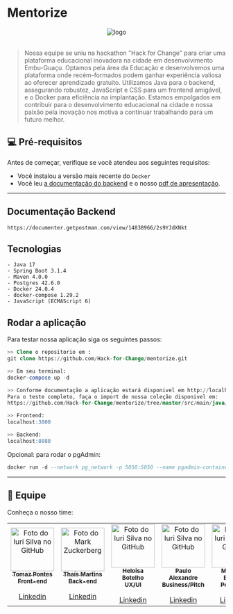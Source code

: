 # Mentorize

 <div align="center">
<img src="https://i.imgur.com/u7kIgzo.png" alt="logo"></div>
<br>

> Nossa equipe se uniu na hackathon "Hack for Change" para criar uma plataforma educacional inovadora na cidade em desenvolvimento Embu-Guaçu. Optamos pela área da Educação e desenvolvemos uma plataforma onde recém-formados podem ganhar experiência valiosa ao oferecer aprendizado gratuito. Utilizamos Java para o backend, assegurando robustez, JavaScript e CSS para um frontend amigável, e o Docker para eficiência na implantação. Estamos empolgados em contribuir para o desenvolvimento educacional na cidade e nossa paixão pela inovação nos motiva a continuar trabalhando para um futuro melhor.

## 💻 Pré-requisitos

Antes de começar, verifique se você atendeu aos seguintes requisitos:

* Você instalou a versão mais recente do `Docker`
* Você leu <a href="https://documenter.getpostman.com/view/14838966/2s9YJdXNkt"> a documentação do backend</a> e o nosso <a href="">pdf de apresentação</a>.
---

## Documentação Backend
``` 
https://documenter.getpostman.com/view/14838966/2s9YJdXNkt
```
## Tecnologias 
``` 
- Java 17
- Spring Boot 3.1.4
- Maven 4.0.0
- Postgres 42.6.0
- Docker 24.0.4
- docker-compose 1.29.2
- JavaScript (ECMAScript 6)
```

## Rodar a aplicação

Para testar nossa aplicação siga os seguintes passos:

```sql
>> Clone o repositorio em : 
git clone https://github.com/Hack-for-Change/mentorize.git

>> Em seu terminal:
docker-compose up -d

>> Conforme documentação a aplicação estará disponivel em http://localhost:8080/
Para o teste completo, faça o import de nossa coleção disponivel em:
https://github.com/Hack-for-Change/mentorize/tree/master/src/main/java/com/api/mentorize/documentations/Mentorize.postman_collection.json

>> Frontend:
localhost:3000

>> Backend:
localhost:8080
```

Opcional: para rodar o pgAdmin:

```sql
docker run -d --network pg_network -p 5050:5050 --name pgadmin-container -e PGADMIN_DEFAULT_EMAIL=user@example.com -e PGADMIN_DEFAULT_PASSWORD=SuperSecretPassword dpage/pgadmin4
```
---
## 🤝 Equipe

Conheça o nosso time:

<table>
  <tr>
    <td align="center">
      <a href="#">
        <img src="https://media.licdn.com/dms/image/D4D35AQFDqHYmZeWgFw/profile-framedphoto-shrink_200_200/0/1695017830532?e=1697155200&v=beta&t=mxy2Fxt3X6omSG9tmbcOA-AQCcjGuQjy039zIab0v5c" width="100px;" alt="Foto do Iuri Silva no GitHub"/><br>
        <sub>
          <b>Tomaz Pontes</b><br>
          <b>Front-end</b><br><br>
          <a href="https://www.linkedin.com/in/tomaz-pontes/?locale=pt_BR">Linkedin</a>
        </sub>
      </a>
    </td>
    <td align="center">
      <a href="#">
        <img src="https://media.licdn.com/dms/image/D4E03AQEfk3HPDXY_Cw/profile-displayphoto-shrink_200_200/0/1691527141182?e=1701907200&v=beta&t=8xcFNIBevnWsG5fCmkQuIQIdYSIbjvHXJXbLhaXYaX8" width="100px;" alt="Foto do Mark Zuckerberg"/><br>
        <sub>
          <b>Thaís Martins</b><br>
          <b>Back-end</b><br><br>
          <a href="https://www.linkedin.com/in/thcamposmartins/">Linkedin</a>
        </sub>
      </a>
    </td>
    <td align="center">
      <a href="#">
        <img src="https://media.licdn.com/dms/image/D4D35AQFRoORFb_p_tg/profile-framedphoto-shrink_200_200/0/1687332432224?e=1697155200&v=beta&t=P_Ai70xDf7A_PP9q5PUsjazLS-yRjef9YucyDTxRQ-o" width="100px;" alt="Foto do Iuri Silva no GitHub"/><br>
        <sub>
          <b>Heloisa Botelho</b><br>
          <b>UX/UI</b><br><br>
          <a href="https://www.linkedin.com/in/heloisabotelhoc/">Linkedin</a>
        </sub>
      </a>
    </td>
    <td align="center">
      <a href="#">
        <img src="https://media.licdn.com/dms/image/C4E03AQHTOQSqTQViLg/profile-displayphoto-shrink_200_200/0/1652916858155?e=1701907200&v=beta&t=9nZ1M0C0EVTFdc1QgHmW4QLl6wZL1AfI8F9F-1lmrM8" width="100px;" alt="Foto do Iuri Silva no GitHub"/><br>
        <sub>
          <b>Paulo Alexandre</b><br>
          <b>Business/Pitch</b><br><br>
          <a href="https://www.linkedin.com/in/tomaz-pontes/?locale=pt_BR">Linkedin</a>
        </sub>
      </a>
    </td>
    <td align="center">
      <a href="#">
        <img src="https://media.licdn.com/dms/image/D4D03AQHGwmFZSr1sfg/profile-displayphoto-shrink_200_200/0/1680578321414?e=1701907200&v=beta&t=sQQ4MLjy9ytuuw5HjvB7uETYrG8d9DP078anHV09OrE" width="100px;" alt="Foto do Iuri Silva no GitHub"/><br>
        <sub>
          <b>Matheus Borges</b><br>
          <b>Pesquisa</b><br><br>
          <a href="https://www.linkedin.com/in/matheus-borges-2208/">Linkedin</a>
        </sub>
      </a>
    </td>
  </tr>
</table>
